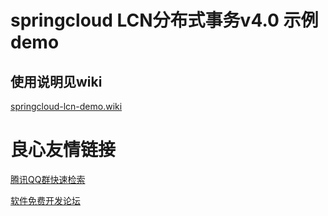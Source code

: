 # springcloud LCN分布式事务v4.0 示例demo


## 使用说明见wiki


[springcloud-lcn-demo.wiki](https://github.com/codingapi/springcloud-lcn-demo/wiki)

 # 良心友情链接

[腾讯QQ群快速检索](http://u.720life.cn/s/8cf73f7c)

[软件免费开发论坛](http://u.720life.cn/s/bbb01dc0)